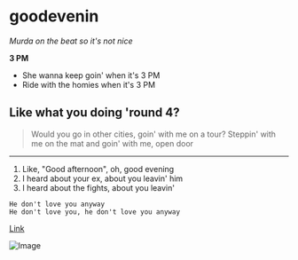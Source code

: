 # goodevenin

*Murda on the beat so it's not nice*

**3 PM**
* She wanna keep goin' when it's 3 PM
* Ride with the homies when it's 3 PM
## Like what you doing 'round 4?
> Would you go in other cities, goin' with me on a tour?
Steppin' with me on the mat and goin' with me, open door
***

1. Like, "Good afternoon", oh, good evening
2. I heard about your ex, about you leavin' him
3. I heard about the fights, about you leavin'

```
He don't love you anyway
He don't love you, he don't love you anyway
```

[Link](https://genius.com/Shordie-shordie-and-murda-beatz-good-evening-lyrics)

![Image](https://t2.genius.com/unsafe/547x547/https%3A%2F%2Fimages.genius.com%2Fb52fd448af3bfd23ee48d8cef8698b65.1000x1000x1.jpg)
